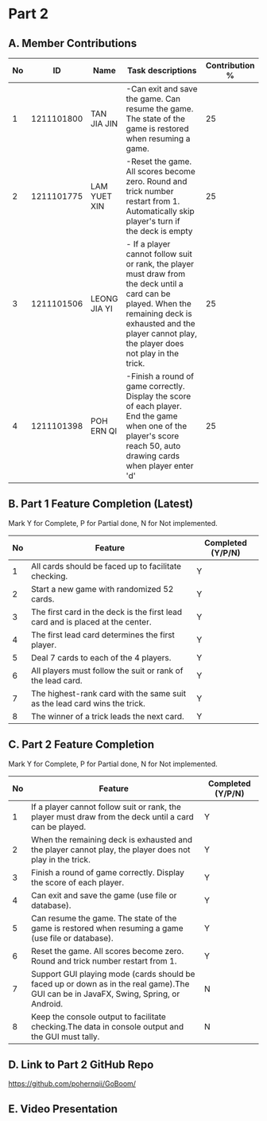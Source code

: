 # Part 2

## A. Member Contributions

No | ID         | Name | Task descriptions | Contribution %
-- | ---------- | ---- | ----------------- | --------------
1  | 1211101800 |TAN JIA JIN |  -Can exit and save the game. Can resume the game. The state of the game is restored when resuming a game.               |25
2  | 1211101775    |   LAM YUET XIN   |   -Reset the game. All scores become zero. Round and trick number restart from 1. Automatically skip player's turn if the deck is empty    |25
3  |     1211101506       | LEONG JIA YI     |   - If a player cannot follow suit or rank, the player must draw from the deck until a card can be played. When the remaining deck is exhausted and the player cannot play, the player does not play in the trick.   |25
4  |       1211101398     |   POH ERN QI   |  -Finish a round of game correctly. Display the score of each player. End the game when one of the player's score reach 50,                                               auto drawing cards when player enter 'd'|25


## B. Part 1 Feature Completion (Latest)

Mark Y for Complete, P for Partial done, N for Not implemented.

No | Feature                                                                         | Completed (Y/P/N)
-- | ------------------------------------------------------------------------------- | -----------------
1  | All cards should be faced up to facilitate checking.                            |Y
2  | Start a new game with randomized 52 cards.                                      |Y
3  | The first card in the deck is the first lead card and is placed at the center.  |Y
4  | The first lead card determines the first player.                                |Y
5  | Deal 7 cards to each of the 4 players.                                          |Y
6  | All players must follow the suit or rank of the lead card.                      |Y
7  | The highest-rank card with the same suit as the lead card wins the trick.       |Y
8  | The winner of a trick leads the next card.                                      |Y


## C. Part 2 Feature Completion

Mark Y for Complete, P for Partial done, N for Not implemented.

No | Feature                                                                          | Completed (Y/P/N)
-- | -------------------------------------------------------------------------------- | -----------------
1  | If a player cannot follow suit or rank, the player must draw from the deck until a card can be played. |          Y                                            |
2  | When the remaining deck is exhausted and the player cannot play, the player does not play in the trick. |       Y                                   |
3  | Finish a round of game correctly. Display the score of each player.              | Y
4  | Can exit and save the game (use file or database).                               |Y
5  | Can resume the game. The state of the game is restored when resuming a game (use file or database). |         Y                                                 |
6  | Reset the game. All scores become zero. Round and trick number restart from 1.   |Y
7  | Support GUI playing mode (cards should be faced up or down as in the real game).The GUI can be in JavaFX, Swing, Spring, or Android.|             N                |
8  | Keep the console output to facilitate checking.The data in console output and the GUI must tally.|N


## D. Link to Part 2 GitHub Repo

https://github.com/pohernqii/GoBoom/

## E. Video Presentation


